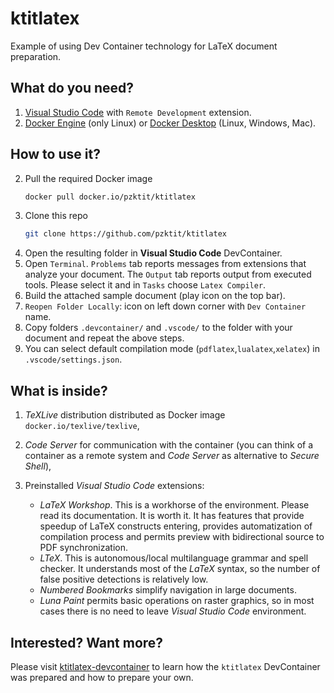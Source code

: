 # ktitlatex
Example of using Dev Container technology for LaTeX document preparation.

## What do you need?

1. [Visual Studio Code](https://code.visualstudio.com/) with `Remote Development` extension.
2. [Docker Engine](https://docs.docker.com/engine/install/) (only Linux) or [Docker Desktop](https://www.docker.com/products/docker-desktop/) (Linux, Windows, Mac).

## How to use it?

2. Pull the required Docker image
   ```bash
   docker pull docker.io/pzktit/ktitlatex
   ```
1. Clone this repo
    ```bash
    git clone https://github.com/pzktit/ktitlatex
    ```
1. Open the resulting folder in **Visual Studio Code** DevContainer.
2. Open `Terminal`. `Problems` tab reports messages from extensions that analyze your document. The `Output` tab reports output from executed tools. Please select it and in `Tasks` choose `Latex Compiler`.
3. Build the attached sample document (play icon on the top bar).
4. `Reopen Folder Locally`: icon on left down corner with `Dev Container` name.
5. Copy folders `.devcontainer/` and `.vscode/` to the folder with your document and repeat the above steps.
6. You can select default compilation mode (`pdflatex`,`lualatex`,`xelatex`) in `.vscode/settings.json`.

## What is inside?

1. _TeXLive_ distribution distributed as Docker image `docker.io/texlive/texlive`,
2. _Code Server_ for communication with the container (you can think of a container as a remote system and _Code Server_ as alternative to _Secure Shell_),
3. Preinstalled _Visual Studio Code_ extensions:
   
   - _LaTeX Workshop_. This is a workhorse of the environment. Please read its documentation. It is worth it. It has features that provide speedup of LaTeX constructs entering, provides automatization of compilation process and permits preview with bidirectional source to PDF synchronization.
   - _LTeX_. This is autonomous/local multilanguage grammar and spell checker. It understands most of the _LaTeX_ syntax, so the number of false positive detections is relatively low.
   - _Numbered Bookmarks_ simplify navigation in large documents.
   - _Luna Paint_ permits basic operations on raster graphics, so in most cases there is no need to leave _Visual Studio Code_ environment. 

## Interested? Want more?

Please visit [ktitlatex-devcontainer](https://pzktit.github.io/ktitlatex-devcontainer/) to learn how the `ktitlatex` DevContainer was prepared and how to prepare your own.

